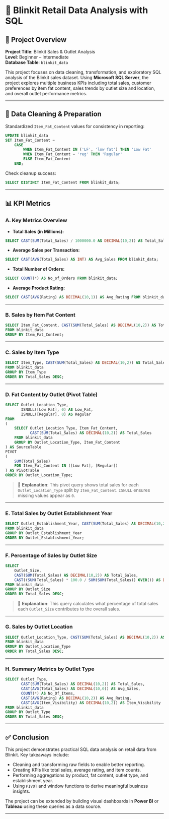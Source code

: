 # 🛒 Blinkit Retail Data Analysis with SQL

## 📌 Project Overview

**Project Title**: Blinkit Sales & Outlet Analysis  
**Level**: Beginner – Intermediate  
**Database Table**: `blinkit_data`

This project focuses on data cleaning, transformation, and exploratory SQL analysis of the Blinkit sales dataset. Using **Microsoft SQL Server**, the project explores multiple business KPIs including total sales, customer preferences by item fat content, sales trends by outlet size and location, and overall outlet performance metrics.

---

## 🧽 Data Cleaning & Preparation

Standardized `Item_Fat_Content` values for consistency in reporting:

```sql
UPDATE blinkit_data
SET Item_Fat_Content = 
    CASE 
        WHEN Item_Fat_Content IN ('LF', 'low fat') THEN 'Low Fat'
        WHEN Item_Fat_Content = 'reg' THEN 'Regular'
        ELSE Item_Fat_Content
    END;
```

Check cleanup success:
```sql
SELECT DISTINCT Item_Fat_Content FROM blinkit_data;
```

---

## 📊 KPI Metrics

### A. Key Metrics Overview

- **Total Sales (in Millions):**
```sql
SELECT CAST(SUM(Total_Sales) / 1000000.0 AS DECIMAL(10,2)) AS Total_Sales_Million FROM blinkit_data;
```

- **Average Sales per Transaction:**
```sql
SELECT CAST(AVG(Total_Sales) AS INT) AS Avg_Sales FROM blinkit_data;
```

- **Total Number of Orders:**
```sql
SELECT COUNT(*) AS No_of_Orders FROM blinkit_data;
```

- **Average Product Rating:**
```sql
SELECT CAST(AVG(Rating) AS DECIMAL(10,1)) AS Avg_Rating FROM blinkit_data;
```

---

### B. Sales by Item Fat Content
```sql
SELECT Item_Fat_Content, CAST(SUM(Total_Sales) AS DECIMAL(10,2)) AS Total_Sales
FROM blinkit_data
GROUP BY Item_Fat_Content;
```

---

### C. Sales by Item Type
```sql
SELECT Item_Type, CAST(SUM(Total_Sales) AS DECIMAL(10,2)) AS Total_Sales
FROM blinkit_data
GROUP BY Item_Type
ORDER BY Total_Sales DESC;
```

---

### D. Fat Content by Outlet (Pivot Table)
```sql
SELECT Outlet_Location_Type, 
       ISNULL([Low Fat], 0) AS Low_Fat, 
       ISNULL([Regular], 0) AS Regular
FROM 
(
    SELECT Outlet_Location_Type, Item_Fat_Content, 
           CAST(SUM(Total_Sales) AS DECIMAL(10,2)) AS Total_Sales
    FROM blinkit_data
    GROUP BY Outlet_Location_Type, Item_Fat_Content
) AS SourceTable
PIVOT 
(
    SUM(Total_Sales) 
    FOR Item_Fat_Content IN ([Low Fat], [Regular])
) AS PivotTable
ORDER BY Outlet_Location_Type;
```

> 📌 **Explanation**: This pivot query shows total sales for each `Outlet_Location_Type` split by `Item_Fat_Content`. `ISNULL` ensures missing values appear as `0`.

---

### E. Total Sales by Outlet Establishment Year
```sql
SELECT Outlet_Establishment_Year, CAST(SUM(Total_Sales) AS DECIMAL(10,2)) AS Total_Sales
FROM blinkit_data
GROUP BY Outlet_Establishment_Year
ORDER BY Outlet_Establishment_Year;
```

---

### F. Percentage of Sales by Outlet Size
```sql
SELECT 
    Outlet_Size, 
    CAST(SUM(Total_Sales) AS DECIMAL(10,2)) AS Total_Sales,
    CAST((SUM(Total_Sales) * 100.0 / SUM(SUM(Total_Sales)) OVER()) AS DECIMAL(10,2)) AS Sales_Percentage
FROM blinkit_data
GROUP BY Outlet_Size
ORDER BY Total_Sales DESC;
```

> 📌 **Explanation**: This query calculates what percentage of total sales each `Outlet_Size` contributes to the overall sales.

---

### G. Sales by Outlet Location
```sql
SELECT Outlet_Location_Type, CAST(SUM(Total_Sales) AS DECIMAL(10,2)) AS Total_Sales
FROM blinkit_data
GROUP BY Outlet_Location_Type
ORDER BY Total_Sales DESC;
```

---

### H. Summary Metrics by Outlet Type
```sql
SELECT Outlet_Type, 
       CAST(SUM(Total_Sales) AS DECIMAL(10,2)) AS Total_Sales,
       CAST(AVG(Total_Sales) AS DECIMAL(10,0)) AS Avg_Sales,
       COUNT(*) AS No_Of_Items,
       CAST(AVG(Rating) AS DECIMAL(10,2)) AS Avg_Rating,
       CAST(AVG(Item_Visibility) AS DECIMAL(10,2)) AS Item_Visibility
FROM blinkit_data
GROUP BY Outlet_Type
ORDER BY Total_Sales DESC;
```

---

## ✅ Conclusion

This project demonstrates practical SQL data analysis on retail data from Blinkit. Key takeaways include:

- Cleaning and transforming raw fields to enable better reporting.
- Creating KPIs like total sales, average rating, and item counts.
- Performing aggregations by product, fat content, outlet type, and establishment year.
- Using `PIVOT` and window functions to derive meaningful business insights.

The project can be extended by building visual dashboards in **Power BI** or **Tableau** using these queries as a data source.

---